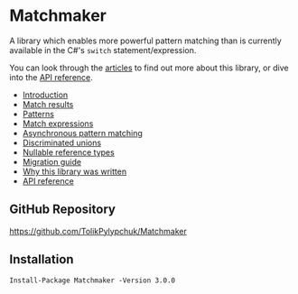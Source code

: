 # Matchmaker

A library which enables more powerful pattern matching than is currently available in the C#'s `switch`
statement/expression.

You can look through the [articles](articles/intro.md) to find out more about this library, or dive into
the [API reference](api/index.md).

 - [Introduction](articles/intro.md)
 - [Match results](articles/results.md)
 - [Patterns](articles/patterns.md)
 - [Match expressions](articles/expressions.md)
 - [Asynchronous pattern matching](articles/async.md)
 - [Discriminated unions](articles/unions.md)
 - [Nullable reference types](articles/nullable.md)
 - [Migration guide](articles/migration.md)
 - [Why this library was written](articles/why.md)
 - [API reference](api/index.md)

## GitHub Repository

https://github.com/TolikPylypchuk/Matchmaker

## Installation

```
Install-Package Matchmaker -Version 3.0.0
```
